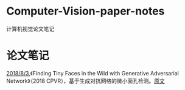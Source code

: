 # Computer-Vision-paper-notes
计算机视觉论文笔记

# 论文笔记

[2018/8/3](https://github.com/zoenuo/Computer-Vision-paper-notes/blob/master/2018/image%20processing/Finding%20Tiny%20Faces%20in%20the%20Wild.pdf),《Finding Tiny Faces in the Wild with Generative Adversarial Network》（2018 CPVR），基于生成对抗网络的微小面孔检测。[原文](http://openaccess.thecvf.com/content_cvpr_2018/html/Bai_Finding_Tiny_Faces_CVPR_2018_paper.html)
